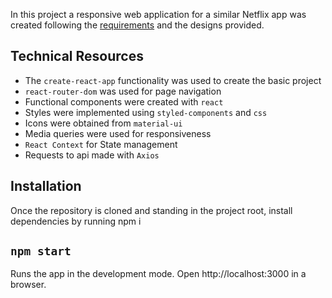 In this project a responsive web application for a similar Netflix app was created following the <a href="./public/images/Liteflix Challenge.pdf">requirements</a> and the designs provided.

## Technical Resources

- The `create-react-app` functionality was used to create the basic project
- `react-router-dom` was used for page navigation
- Functional components were created with `react`
- Styles were implemented using `styled-components` and `css`
- Icons were obtained from `material-ui`
- Media queries were used for responsiveness
- `React Context` for State management
- Requests to api made with `Axios` 

## Installation

Once the repository is cloned and standing in the project root, install dependencies by running npm i

##  `npm start`

Runs the app in the development mode. Open http://localhost:3000 in a browser.